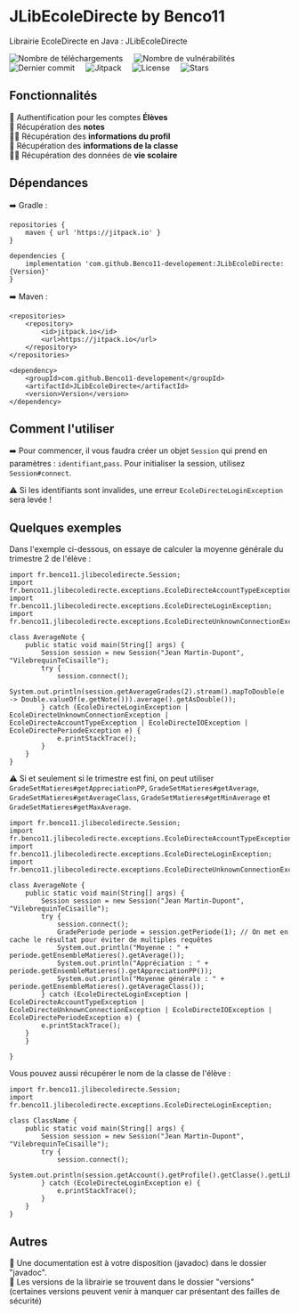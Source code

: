 # JLibEcoleDirecte by Benco11
Librairie EcoleDirecte en Java : JLibEcoleDirecte

![Nombre de téléchargements](https://img.shields.io/github/downloads/Benco11-developement/JLibEcoleDirecte/total?color=%2300e636&label=T%C3%A9l%C3%A9chargements&style=flat-square "téléchargements")&nbsp;&nbsp;&nbsp;&nbsp; ![Nombre de vulnérabilités](https://img.shields.io/snyk/vulnerabilities/github/Benco11-developement/JLibEcoleDirecte?color=%23e60000&label=Vuln%C3%A9rabilit%C3%A9s&style=flat-square "vulnérabilités")&nbsp;&nbsp;&nbsp;&nbsp; ![Dernier commit](https://img.shields.io/github/last-commit/Benco11-developement/JLibEcoleDirecte?color=%230800ff&label=Dernier%20commit&style=flat-square "commit")&nbsp;&nbsp;&nbsp;&nbsp; ![Jitpack](https://img.shields.io/jitpack/v/github/Benco11-developement/JLibEcoleDirecte?color=%237700ff&label=Jitpack&style=flat-square "jitpack")&nbsp;&nbsp;&nbsp;&nbsp; ![License](https://img.shields.io/github/license/Benco11-developement/JLibEcoleDirecte?color=%2300aeff&label=License&style=flat-square "license")&nbsp;&nbsp;&nbsp;&nbsp; ![Stars](https://img.shields.io/github/stars/Benco11-developement/JLibEcoleDirecte?color=%236fff00&label=Stars&style=flat-square "stars")

## Fonctionnalités
🔐 Authentification pour les comptes **Élèves**  
📑 Récupération des **notes**  
👦🏻 Récupération des **informations du profil**  
🏫 Récupération des **informations de la classe**  
🏃🏽 Récupération des données de **vie scolaire**  

## Dépendances

➡️ Gradle :

```
repositories {
	maven { url 'https://jitpack.io' }
}

dependencies {
	implementation 'com.github.Benco11-developement:JLibEcoleDirecte:{Version}'
}
```

➡️ Maven :

```
<repositories>
	<repository>
		<id>jitpack.io</id>
		<url>https://jitpack.io</url>
	</repository>
</repositories>

<dependency>
	<groupId>com.github.Benco11-developement</groupId>
	<artifactId>JLibEcoleDirecte</artifactId>
	<version>Version</version>
</dependency>
````
		
## Comment l'utiliser

➡️ Pour commencer, il vous faudra créer un objet `Session` qui prend en paramètres : `identifiant`,`pass`.
Pour initialiser la session, utilisez `Session#connect`. 

⚠️ Si les identifiants sont invalides, une erreur `EcoleDirecteLoginException` sera levée !

## Quelques exemples

Dans l'exemple ci-dessous, on essaye de calculer la moyenne générale du trimestre 2 de l'élève  :

    import fr.benco11.jlibecoledirecte.Session;
    import fr.benco11.jlibecoledirecte.exceptions.EcoleDirecteAccountTypeException;
    import fr.benco11.jlibecoledirecte.exceptions.EcoleDirecteLoginException;
    import fr.benco11.jlibecoledirecte.exceptions.EcoleDirecteUnknownConnectionException;
    
    class AverageNote {
	    public static void main(String[] args) {
    		Session session = new Session("Jean Martin-Dupont", "VilebrequinTeCisaille");
			try {
				session.connect();
	    		System.out.println(session.getAverageGrades(2).stream().mapToDouble(e -> Double.valueOf(e.getNote())).average().getAsDouble());
			} catch (EcoleDirecteLoginException | EcoleDirecteUnknownConnectionException | EcoleDirecteAccountTypeException | EcoleDirecteIOException | EcoleDirectePeriodeException e) {
	    		e.printStackTrace();
			}
	    }
    }


⚠️ Si et seulement si le trimestre est fini, on peut utiliser `GradeSetMatieres#getAppreciationPP`, `GradeSetMatieres#getAverage`, `GradeSetMatieres#getAverageClass`, `GradeSetMatieres#getMinAverage` et `GradeSetMatieres#getMaxAverage`.

    import fr.benco11.jlibecoledirecte.Session;
    import fr.benco11.jlibecoledirecte.exceptions.EcoleDirecteAccountTypeException;
    import fr.benco11.jlibecoledirecte.exceptions.EcoleDirecteLoginException;
    import fr.benco11.jlibecoledirecte.exceptions.EcoleDirecteUnknownConnectionException;
       
    class AverageNote {
        public static void main(String[] args) {
        	Session session = new Session("Jean Martin-Dupont", "VilebrequinTeCisaille");
        	try {
		    	session.connect();
		    	GradePeriode periode = session.getPeriode(1); // On met en cache le résultat pour éviter de multiples requêtes
				System.out.println("Moyenne : " + periode.getEnsembleMatieres().getAverage());
				System.out.println("Appréciation : " + periode.getEnsembleMatieres().getAppreciationPP());
				System.out.println("Moyenne générale : " + periode.getEnsembleMatieres().getAverageClass());
        	} catch (EcoleDirecteLoginException | EcoleDirecteAccountTypeException | EcoleDirecteUnknownConnectionException | EcoleDirecteIOException | EcoleDirectePeriodeException e) {
			e.printStackTrace();
		}
        }
       
    }
	
Vous pouvez aussi récupérer le nom de la classe de l'élève :

    import fr.benco11.jlibecoledirecte.Session;
    import fr.benco11.jlibecoledirecte.exceptions.EcoleDirecteLoginException;
    
    class ClassName {
	    public static void main(String[] args) {
    		Session session = new Session("Jean Martin-Dupont", "VilebrequinTeCisaille");
    		try {
    	   		session.connect();
    	    	System.out.println(session.getAccount().getProfile().getClasse().getLibelle());
    		} catch (EcoleDirecteLoginException e) {
    	    	e.printStackTrace();
    		}
	    }
    }
	
## Autres

📖 Une documentation est à votre disposition (javadoc) dans le dossier "javadoc".   
💾 Les versions de la librairie se trouvent dans le dossier "versions" (certaines versions peuvent venir à manquer car présentant des failles de sécurité) 


